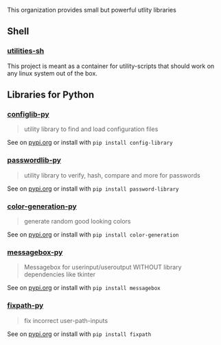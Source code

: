 This organization provides small but powerful utlity libraries

## Shell

### [utilities-sh](https://github.com/utility-libraries/utilities-sh)

This project is meant as a container for utility-scripts that should work on any linux system out of the box.

## Libraries for Python

### [configlib-py](https://github.com/utility-libraries/configlib-py)

> utility library to find and load configuration files

See on [pypi.org](https://pypi.org/project/config-library/) or install with `pip install config-library`

### [passwordlib-py](https://github.com/utility-libraries/passwordlib-py)

> utility library to verify, hash, compare and more for passwords

See on [pypi.org](https://pypi.org/project/password-library/) or install with `pip install password-library`

### [color-generation-py](https://github.com/utility-libraries/color-generation-py)

> generate random good looking colors

See on [pypi.org](https://pypi.org/project/color-generation/) or install with `pip install color-generation`

### [messagebox-py](https://github.com/utility-libraries/messagebox-py)

> Messagebox for userinput/useroutput WITHOUT library dependencies like tkinter

See on [pypi.org](https://pypi.org/project/messagebox/) or install with `pip install messagebox`

### [fixpath-py](https://github.com/utility-libraries/fixpath-py)

> fix incorrect user-path-inputs

See on [pypi.org](https://pypi.org/project/fixpath/) or install with `pip install fixpath`
